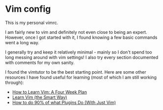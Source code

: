 # Vim config

This is my personal vimrc. 

I am fairly new to vim and definitely not even close to being an expert. However, once I got started with it, I found knowing a few basic commands went a long way. 

I generally try and keep it relatively minimal - mainly so I don't spend too long messing around with vim settings! I also try every section documented with comments for my own sanity. 

I found the vimtutor to be the best starting point. Here are some other resources I have found useful for learning (most of which I am still working through): 

* [How to Learn Vim: A Four Week Plan](https://medium.com/actualize-network/how-to-learn-vim-a-four-week-plan-cd8b376a9b85)
* [Learn Vim (the Smart Way)](https://github.com/iggredible/Learn-Vim)
* [How to do 90% of what Plugins Do (With Just Vim)](https://www.youtube.com/watch?v=XA2WjJbmmoM&t=408s)
